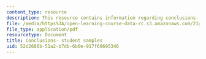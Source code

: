 ```yaml
---
content_type: resource
description: This resource contains information regarding conclusions- student samples.
file: /media/https%3A/open-learning-course-data-rc.s3.amazonaws.com/21g-222-expository-writing-for-bilingual-students-fall-2002/52d2686b51a2b7db6b0e917f69695346_MIT21G_222F02_conclusions.pdf
file_type: application/pdf
resourcetype: Document
title: Conclusions- student samples
uid: 52d2686b-51a2-b7db-6b0e-917f69695346
---
```

